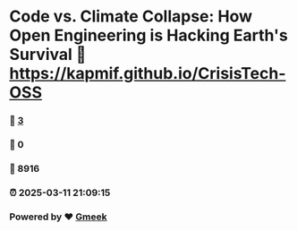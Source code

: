 # Code vs. Climate Collapse: How Open Engineering is Hacking Earth's Survival :link: https://kapmif.github.io/CrisisTech-OSS 
### :page_facing_up: [3](https://kapmif.github.io/CrisisTech-OSS/tag.html) 
### :speech_balloon: 0 
### :hibiscus: 8916 
### :alarm_clock: 2025-03-11 21:09:15 
### Powered by :heart: [Gmeek](https://github.com/Meekdai/Gmeek)
